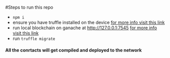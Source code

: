 #Steps to run this repo

- ```npm i```
- ensure you have truffle installed on the device [for more info visit this link](https://trufflesuite.com/docs/truffle/quickstart/)
- run local blockchain on ganache at http://127.0.0.1:7545 [for more info visit this link](https://trufflesuite.com/docs/ganache/quickstart/)
- run ```truffle migrate```

#### All the conrtacts will get compiled and deployed to the network